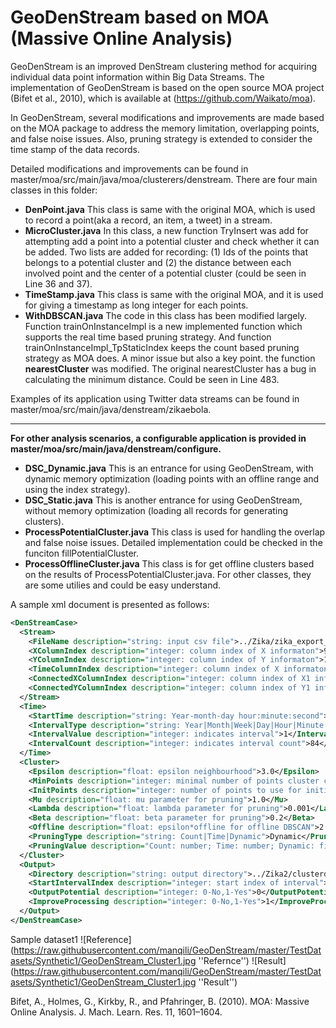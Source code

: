 # GeoDenStream based on MOA (Massive Online Analysis)

GeoDenStream is an improved DenStream clustering method for acquiring individual data point information within Big Data Streams. The implementation of GeoDenStream is based on the open source MOA project (Bifet et al., 2010), which is available at (https://github.com/Waikato/moa).

In GeoDenStream, several modifications and improvements are made based on the MOA package to address the memory limitation, overlapping points, and false noise issues. Also, pruning strategy is extended to consider the time stamp of the data records.

Detailed modifications and improvements can be found in master/moa/src/main/java/moa/clusterers/denstream.
There are four main classes in this folder:
+ **DenPoint.java** This class is same with the original MOA, which is used to record a point(aka a record, an item, a tweet) in a stream.
+ **MicroCluster.java** In this class, a new function TryInsert was add for attempting add a point into a potential cluster and check whether it can be added. Two lists are added for recording: (1) Ids of the points that belongs to a potential cluster and (2) the distance between each involved point and the center of a potential cluster (could be seen in Line 36 and 37). 
+ **TimeStamp.java** This class is same with the original MOA, and it is used for giving a timestamp as long integer for each points. 
+ **WithDBSCAN.java** The code in this class has been modified largely. Function trainOnInstanceImpl is a new implemented function which supports the real time based pruning strategy. And function trainOnInstanceImpl_TpStaticIndex keeps the count based pruning strategy as MOA does. A minor issue but also a key point. the function **nearestCluster** was modified. The original nearestCluster has a bug in calculating the minimum distance. Could be seen in Line 483.

Examples of its application using Twitter data streams can be found in master/moa/src/main/java/denstream/zikaebola.

---------------------------------------------------------------------------------------------------------------------------------
**For other analysis scenarios, a configurable application is provided in master/moa/src/main/java/denstream/configure.**
+ **DSC_Dynamic.java** This is an entrance for using GeoDenStream, with dynamic memory optimization (loading points with an offline range and using the index strategy).
+ **DSC_Static.java** This is another entrance for using GeoDenStream, without memory optimization (loading all records for generating clusters).
+ **ProcessPotentialCluster.java** This class is used for handling the overlap and false noise issues. Detailed implementation could be checked in the funciton fillPotentialCluster.
+ **ProcessOfflineCluster.java** This class is for get offline clusters based on the results of ProcessPotentialCluster.java.
For other classes, they are some utilies and could be easy understand.

A sample xml document is presented as follows:
```xml
<DenStreamCase>
  <Stream>
    <FileName description="string: input csv file">../Zika/zika_export_forDEN.csv</FileName>
    <XColumnIndex description="integer: column index of X informaton">9</XColumnIndex>
    <YColumnIndex description="integer: column index of Y informaton">10</YColumnIndex>
    <TimeColumnIndex description="integer: column index of X informaton">0</TimeColumnIndex>
    <ConnectedXColumnIndex description="integer: column index of X1 informaton">12</ConnectedXColumnIndex>
    <ConnectedYColumnIndex description="integer: column index of Y1 informaton">13</ConnectedYColumnIndex>
  </Stream>
  <Time>
    <StartTime description="string: Year-month-day hour:minute:second">2015-12-12 00:00:00</StartTime>
    <IntervalType description="string: Year|Month|Week|Day|Hour|Minute|Second">Day</IntervalType>
    <IntervalValue description="integer: indicates interval">1</IntervalValue>
    <IntervalCount description="integer: indicates interval count">84</IntervalCount>
  </Time>
  <Cluster>
    <Epsilon description="float: epsilon neighbourhood">3.0</Epsilon>
    <MinPoints description="integer: minimal number of points cluster contain">1</MinPoints>
    <InitPoints description="integer: number of points to use for initialization">100</InitPoints>
    <Mu description="float: mu parameter for pruning">1.0</Mu>
    <Lambda description="float: lambda parameter for pruning">0.001</Lambda>
    <Beta description="float: beta parameter for pruning">0.2</Beta>
    <Offline description="float: epsilon*offline for offline DBSCAN">2.0</Offline>
    <PruningType description="string: Count|Time|Dynamic">Dynamic</PruningType>
    <PruningValue description="Count: number; Time: number; Dynamic: file">../Zika/mean_median.csv</PruningValue>
  </Cluster>
  <Output>
    <Directory description="string: output directory">../Zika2/clusterdata_e_3.0_tp_Median/</Directory>
    <StartIntervalIndex description="integer: start index of interval">0</StartIntervalIndex>
    <OutputPotential description="integer: 0-No,1-Yes">0</OutputPotential>
    <ImproveProcessing description="integer: 0-No,1-Yes">1</ImproveProcessing>
  </Output>
</DenStreamCase>
```


Sample dataset1
![Reference](https://raw.githubusercontent.com/manqili/GeoDenStream/master/TestDatasets/Synthetic1/GeoDenStream_Cluster1.jpg ''Refernce'')
![Result](https://raw.githubusercontent.com/manqili/GeoDenStream/master/TestDatasets/Synthetic1/GeoDenStream_Cluster1.jpg ''Result'')




Bifet, A., Holmes, G., Kirkby, R., and Pfahringer, B. (2010). MOA: Massive Online Analysis. J. Mach. Learn. Res. 11, 1601–1604.

